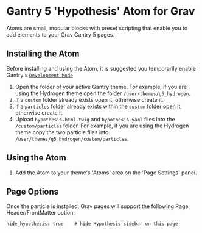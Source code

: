 # Gantry 5 'Hypothesis' Atom for Grav

Atoms are small, modular blocks with preset scripting that enable you to add elements to your Grav Gantry 5 pages.

## Installing the Atom

Before installing and using the Atom, it is suggested you temporarily enable Gantry's [`Development Mode`](http://docs.gantry.org/gantry5/configure/extras)

1. Open the folder of your active Gantry theme. For example, if you are using the Hydrogen theme open the folder `/user/themes/g5_hydrogen`.
2. If a `custom` folder already exists open it, otherwise create it.
3. If a `particles` folder already exists within the `custom` folder open it, otherwise create it.
4. Upload `hypothesis.html.twig` and `hypothesis.yaml` files into the `/custom/particles` folder. For example, if you are using the Hydrogen theme copy the two particle files into `/user/themes/g5_hydrogen/custom/particles`.

## Using the Atom
1. Add the Atom to your theme's 'Atoms' area on the 'Page Settings' panel.

## Page Options
Once the particle is installed, Grav pages will support the following Page Header/FrontMatter option:

```
hide_hypothesis: true    # hide Hypothesis sidebar on this page
```
